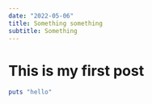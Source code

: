 ```yaml
---
date: "2022-05-06"
title: Something something
subtitle: Something
---
```

# This is my first post

```ruby
puts "hello"
```
